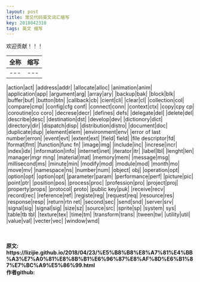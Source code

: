 ```yaml
---
layout: post
title: 常见代码英文词汇缩写
key: 2018042310
tags: 英文 缩写
---
```


欢迎贡献！！！

|全称|缩写|
|---|---|
|---|---|

|action|act|
|address|addr|
|allocate|alloc|
|animation|anim|
|application|app|
|argument|arg|
|array|ary|
|backup|bak|
|block|blk|
|buffer|buf|
|button|btn|
|callback|cb|
|cient|cli|
|clear|cl|
|collection|col|
|compare|cmp|
|config|cfg conf|
|connect|conn|
|context|ctx|
|copy|cpy cp|
|coroutine|co coro|
|decrese|decr|
|defines| defs|
|delegate|del|
|delete|del|
|describe|desc|
|destination|dst|
|develop|dev|
|dictionory|dict|
|directory|dir|
|dispatch|disp|
|distribution|distro|
|document|doc|
|duplicate|dup|
|element|elem|
|environment|env|
|error of last number|erron|
|event|evt|
|extent|ext|
|field| field|
|file descriptor|fd|
|format|fmt|
|function|func fn|
|image|img|
|include|inc|
|increse|incr|
|index|idx|
|information|info|
|internet|inet|
|iterator|itr|
|label|lbl|
|lenght|len|
|manager|mgr mng|
|material|mat|
|memory|mem|
|message|msg|
|millisecond|ms|
|minute|min|
|modify|mod|
|module|mod|
|month|mo|
|move|mv|
|namespace|ns|
|number|num|
|object| obj|
|operation|opt|
|option|opt|
|option|opt|
|parameter|param|
|performance|perf|
|picture|pic|
|point|ptr|
|position|pos|
|process|proc|
|profession|pro|
|project|proj|
|property|props|
|protocol| proto|
|public key|puk|
|receive|recv|
|record|rec|
|reference|ref|
|registe|reg|
|request|req|
|resource|res|
|response|resp|
|return|rtn ret|
|second|sec|
|send|snd|
|server|srv|
|signal|sig|
|signal|sig|
|size|sz|
|source|src|
|sprite|sp|
|system| sys|
|table|tb tbl|
|texture|tex|
|time|tm|
|transform|trans|
|tween|tw|
|utility|util|
|value|val|
|vecter|vec|
|window|wnd|

<br>
<br>
<b>原文:<br>
https://lizijie.github.io/2018/04/23/%E5%B8%B8%E8%A7%81%E4%BB%A3%E7%A0%81%E8%8B%B1%E6%96%87%E8%AF%8D%E6%B1%87%E7%BC%A9%E5%86%99.html
<br>
作者github:<br>
<https://github.com/lizijie>
</b>

